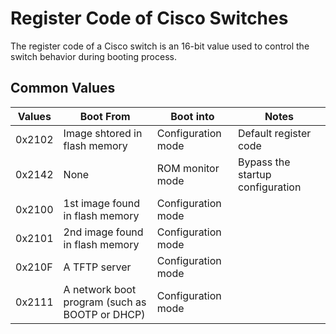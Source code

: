 # Register Code of Cisco Switches
The register code of a Cisco switch is an 16-bit value used to control the switch behavior during booting process.

## Common Values

Values | Boot From | Boot into | Notes |
-------|-----------|-----------|-------|
0x2102 | Image shtored in flash memory | Configuration mode | Default register code |
0x2142 | None | ROM monitor mode | Bypass the startup configuration | 
0x2100 | 1st image found in flash memory | Configuration mode |
0x2101 | 2nd image found in flash memory | Configuration mode |
0x210F | A TFTP server | Configuration mode |
0x2111 | A network boot program (such as BOOTP or DHCP) | Configuration mode |

